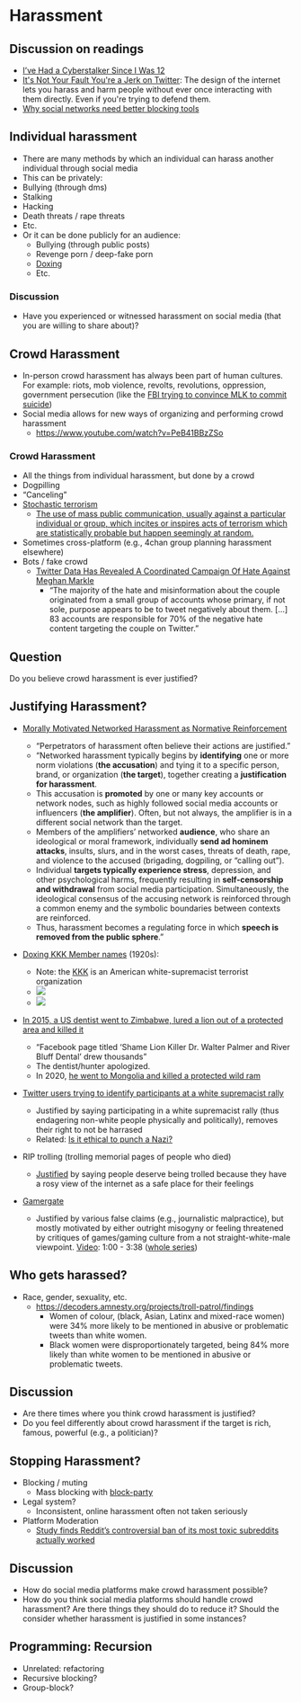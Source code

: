 # Harassment

## Discussion on readings
- [I’ve Had a Cyberstalker Since I Was 12](https://www.wired.com/2016/02/ive-had-a-cyberstalker-since-i-was-12/)
- [It's Not Your Fault You're a Jerk on Twitter](https://www.wired.com/story/social-media-harassment-platforms/): The design of the internet lets you harass and harm people without ever once interacting with them directly. Even if you're trying to defend them.
- [Why social networks need better blocking tools](https://www.theverge.com/2021/2/10/22275568/blocking-clubhouse-block-party-social-networks)

## Individual harassment
- There are many methods by which an individual can harass another individual through social media
- This can be privately:
 - Bullying (through dms)
 - Stalking
 - Hacking
 - Death threats / rape threats
 - Etc.
- Or it can be done publicly for an audience:
  - Bullying (through public posts)
  - Revenge porn / deep-fake porn
  - [Doxing](https://en.wikipedia.org/wiki/Doxing)
  - Etc.

### Discussion
- Have you experienced or witnessed harassment on social media (that you are willing to share about)?

## Crowd Harassment
- In-person crowd harassment has always been part of human cultures. For example: riots, mob violence, revolts, revolutions, oppression, government persecution (like the [FBI trying to convince MLK to commit suicide](https://en.wikipedia.org/wiki/FBI%E2%80%93King_suicide_letter))
- Social media allows for new ways of organizing and performing crowd harassment
  - https://www.youtube.com/watch?v=PeB41BBzZSo

### Crowd Harassment
- All the things from individual harassment, but done by a crowd
- Dogpilling
- “Canceling”
- [Stochastic terrorism](https://en.wikipedia.org/wiki/Lone_wolf_attack#Stochastic_terrorism)
  - [The use of mass public communication, usually against a particular individual or group, which incites or inspires acts of terrorism which are statistically probable but happen seemingly at random.](https://en.wiktionary.org/wiki/stochastic_terrorism)
- Sometimes cross-platform (e.g., 4chan group planning harassment elsewhere)
- Bots / fake crowd
  - [Twitter Data Has Revealed A Coordinated Campaign Of Hate Against Meghan Markle](https://www.buzzfeednews.com/article/ellievhall/bot-sentinel-meghan-markle-prince-harry-twitter)
    - “The majority of the hate and misinformation about the couple originated from a small group of accounts whose primary, if not sole, purpose appears to be to tweet negatively about them. [...] 83 accounts are responsible for 70% of the negative hate content targeting the couple on Twitter.”

## Question

Do you believe crowd harassment is ever justified?

## Justifying Harassment?

- [Morally Motivated Networked Harassment as Normative Reinforcement](https://journals.sagepub.com/doi/full/10.1177/20563051211021378)
  - “Perpetrators of harassment often believe their actions are justified.”
  - “Networked harassment typically begins by **identifying** one or more norm violations (**the accusation**) and tying it to a specific person, brand, or organization (**the target**), together creating a **justification for harassment**.
  - This accusation is **promoted** by one or many key accounts or network nodes, such as highly followed social media accounts or influencers (**the amplifier**). Often, but not always, the amplifier is in a different social network than the target.
  - Members of the amplifiers’ networked **audience**, who share an ideological or moral framework, individually **send ad hominem attacks**, insults, slurs, and in the worst cases, threats of death, rape, and violence to the accused (brigading, dogpiling, or “calling out”).
  - Individual **targets typically experience stress**, depression, and other psychological harms, frequently resulting in **self-censorship and withdrawal** from social media participation. Simultaneously, the ideological consensus of the accusing network is reinforced through a common enemy and the symbolic boundaries between contexts are reinforced.
  - Thus, harassment becomes a regulating force in which **speech is removed from the public sphere**.”


- [Doxing KKK Member names](https://willennar.pastperfectonline.com/library/AFCBAFEA-8D84-46FD-95AA-358225363914) (1920s):
  - Note: the [KKK](https://en.wikipedia.org/wiki/Ku_Klux_Klan) is an American white-supremacist terrorist organization
  - ![](tolerance_1.png)
  - ![](tolerance_2.png)


- [In 2015, a US dentist went to Zimbabwe, lured a lion out of a protected area and killed it](https://www.nytimes.com/2015/07/30/us/cecil-the-lion-walter-palmer.html)
  - “Facebook page titled ‘Shame Lion Killer Dr. Walter Palmer and River Bluff Dental’ drew thousands”
  - The dentist/hunter apologized.
  - In 2020, [he went to Mongolia and killed a protected wild ram](https://www.independent.co.uk/news/world/asia/walter-palmer-cecil-lion-hunt-ram-sheep-mongolia-a9613856.html)
- [Twitter users trying to identify participants at a white supremacist rally](https://www.npr.org/sections/thetwo-way/2017/08/14/543418271/on-the-internet-everyone-knows-you-re-a-racist-twitter-account-ids-marchers)
  - Justified by saying participating in a white supremacist rally (thus endagering non-white people physically and politically), removes their right to not be harrased
  - Related: [Is it ethical to punch a Nazi?](https://www.vox.com/identities/2017/1/26/14369388/richard-spencer-punched-alt-right-trump)
- RIP trolling (trolling memorial pages of people who died)
  - [Justified](https://www.gawker.com/5868503/why-people-troll-dead-kids-on-facebook) by saying people deserve being trolled because they have a rosy view of the internet as a safe place for their feelings
- [Gamergate](https://en.wikipedia.org/wiki/Gamergate_(harassment_campaign))
  - Justified by various false claims (e.g., journalistic malpractice), but mostly motivated by either outright misogyny or feeling threatened by critiques of games/gaming culture from a not straight-white-male viewpoint.  [Video](https://www.youtube.com/watch?v=c6TrKkkVEhs&t=60s): 1:00 - 3:38 ([whole series](https://www.youtube.com/watch?v=6y8XgGhXkTQ&list=PLJA_jUddXvY62dhVThbeegLPpvQlR4CjF))

## Who gets harassed?
- Race, gender, sexuality, etc.
  - https://decoders.amnesty.org/projects/troll-patrol/findings
    - Women of colour, (black, Asian, Latinx and mixed-race women) were 34% more likely to be mentioned in abusive or problematic tweets than white women.
    - Black women were disproportionately targeted, being 84% more likely than white women to be mentioned in abusive or problematic tweets.

## Discussion
- Are there times where you think crowd harassment is justified?
- Do you feel differently about crowd harassment if the target is rich, famous, powerful (e.g., a politician)?

## Stopping Harassment?
- Blocking / muting
  - Mass blocking with [block-party](https://www.theverge.com/2021/2/10/22275568/blocking-clubhouse-block-party-social-networks)
- Legal system?
  - Inconsistent, online harassment often not taken seriously
- Platform Moderation
  - [Study finds Reddit’s controversial ban of its most toxic subreddits actually worked](https://techcrunch.com/2017/09/11/study-finds-reddits-controversial-ban-of-its-most-toxic-subreddits-actually-worked/)

## Discussion
- How do social media platforms make crowd harassment possible?
- How do you think social media platforms should handle crowd harassment? Are there things they should do to reduce it? Should the consider whether harassment is justified in some instances?


## Programming: Recursion
- Unrelated: refactoring
- Recursive blocking?
- Group-block?
